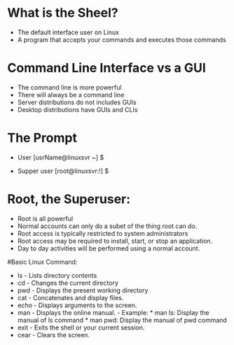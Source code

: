 # What is the Sheel?
- The default interface user on Linux
- A program that accepts your commands and executes those commands

# Command Line Interface vs a GUI
* The command line is more powerful
* There will always be a command line
* Server distributions do not includes GUIs
* Desktop distributions have GUIs and CLIs

# The Prompt
- User
[usrName@linuxsvr ~] $

- Supper user
[root@linuxsvr:!] $

# Root, the Superuser:
* Root is all powerful
* Normal accounts can only do a subet of the thing root can do.
* Root access is typically restricted to system administrators
* Root access may be required to install, start, or stop an application.
* Day to day activities will be performed using a normal account.



#Basic Linux Command:
* ls - Lists directory contents
* cd - Changes the current directory
* pwd - Displays the present working directory
* cat - Concatenates and display files.
* echo - Displays arguments to the screen.
* man - Displays the online manual.
        - Example:
        * man ls: Display the manual of ls command
        * man pwd: Display the manual of pwd command 
* exit - Exits the shell or your current session.
* cear - Clears the screen.

